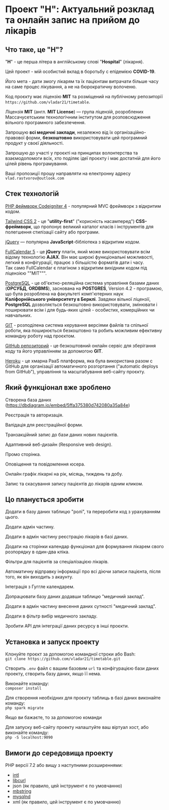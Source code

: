 # Проект "H": Актуальний розклад та онлайн запис на прийом до лікарів

## Что таке, це "H"?

"**Н**" - це перша літера в англійському слові "**Hospital**" (лікарня).  

Цей проект - мій особистий вклад в боротьбу с епідемією **COVID-19**.  

Його мета - дати змогу лікарям та їх пацієнтам витрачати більше часу на саме процес лікування, а не на бюрократичну волоченю.  

Код проєкту має ліцензію **MIT** та розміщений на публічному репозиторії `https://github.com/vladar21/timetable`.  

Ліцензія **MIT** (англ. **MIT License**) — група ліцензій, розроблених Массачусетським технологічним інститутом для розповсюдження вільного програмного забезпечення.  

Запрошую **всі медичні заклади**, незалежно від їх організаційно-правової форми, **безкоштовно** використовувати цей програмний продукт у своєї діяльності.  

Запрошую до участі у проєкті на принципах волонтерства та взаємодопомоги всіх, хто поділяє ідеї проєкту і має достатній для його цілей рівень програмування.  

Ваші пропозиції прошу направляти на електронну адресу `vlad.rastvorov@outlook.com`  

## Стек технологій

[PHP феймворк Codeigniter 4](https://codeigniter.com/user_guide/intro/index.html) - популярний MVC фреймворк з відкритим кодом.  

[Tailwind CSS 2](https://tailwindcss.com/) - це "**utility-first**" ("корисність насамперед") **CSS-фреймворк**, що пропонує великий каталог класів і інструментів для полегшення стилізації сайту або програми.  

[jQuery](https://jquery.com/) — популярна **JavaScript**-бібліотека з відкритим кодом.

[FullCalendar 5](https://fullcalendar.io/) - це **jQuery** плагін, який може використовувати всім відому технологію **AJAX**. Він має широкі функціональні можливості, легкий в конфігурації, працює з більшістю форматів дати і часу.  
Так само FullCalendar є плагіном з відкритим вихідним кодом під ліцензією ""MIT""".  

[PostgreSQL](https://www.postgresql.org/) - це об'єктно-реляційна система управління базами даних (**ОРСУБД**, **ORDBMS**), заснована на **POSTGRES**, Version 4.2 - програмою, що була розроблена на факультеті комп'ютерних наук **Каліфорнійського університету в Берклі**.
Завдяки вільної ліцензії, **PostgreSQL** дозволяється безкоштовно використовувати, змінювати і поширювати всім і для будь-яких цілей - особистих, комерційних чи навчальних.  

[GIT](https://git-scm.com/) - розподілена система керування версіями файлів та спільної роботи, яка поширюється безкоштовно та робить можливим ефективну командну роботу над проєктом.  

[GitHub репозиторий](https://github.com/vladar21/timetable) - це безкоштовний онлайн сервіс для зберігання коду та його управлінням за допомогою **GIT**.  

[Heroku](https://heroku.com) - це хмарна PaaS платформа, яка була використана разом с GitHub для організації автоматичного розгортання ("automatic deploys from GitHub"), управління та масштабування веб-сайту проєкту.  

## Який функціонал вже зроблено

Створена база даних 
(https://dbdiagram.io/embed/5ffa375380d742080a35a84e)

Реєстрація та авторизація.  

Валідація для реєстраційної форми.  

Транзакційний запис до бази даних нових пацієнтів.  

Адаптивний веб-дизайн (Responsive web design).  

Промо сторінка.  

Оповіщення та повідомлення юсера.  

Онлайн графік лікарні на рік, місяць, тиждень та добу.  

Запис та скасування запису пацієнтів до лікарів одним кликом.  

## Цо планується зробити

Додати в базу даних таблицю "ролі", та переробити код з урахуванням цього.

Додати адмін частину.

Додати в адмін частину реєстрацію лікарів в базі даних.

Додати на сторінки календар функціонал для формування лікарем свого розпорядку в один-два кліка.

Фільтри для пацієнтів за спеціалізацією лікарів.  

Автоматичну відправку інформації про всі діючи записи пацієнта, після того, як він виходить з акаунту.  

Інтеграція з Гуггле календарем.  

Допрацювати базу даних додавши таблицю "медичний заклад".

Додати в адмін частину внесення даних сутності "медичний заклад".

Додати в фільтр вибір медичного закладу.

Зробити API для інтеграції даних ресурсу в інші проєкти.

## Установка и запуск проекту

Клонуйте проєкт за допомогою командної строки або Bash:  
`git clone https://github.com/vladar21/timetable.git`

Створить `.env` файл с вашим базовим `url` та конфігурацією бази даних проекту, створить базу даних, якщо її нема.  

Виконайте команду:  
`composer install`

Для створення необхідних для проєкту таблиць в базі даних виконайте команду:  
`php spark migrate`

Якщо ви бажаєте, то за допомогою команди 

Для запуску веб-сайту проекту налаштуйте ваш віртуал хост, або виконайте команду:  
`php -S localhost:9090`


## Вимоги до середовища проекту

PHP версії 7.2 або вищу з наступними розширеннями:

- [intl](http://php.net/manual/en/intl.requirements.php)
- [libcurl](http://php.net/manual/en/curl.requirements.php)
- json (як правило, цей інструмент є по умовчанню)
- [mbstring](http://php.net/manual/en/mbstring.installation.php)
- [mysqlnd](http://php.net/manual/en/mysqlnd.install.php)
- xml (як правило, цей інструмент є по умовчанню)

